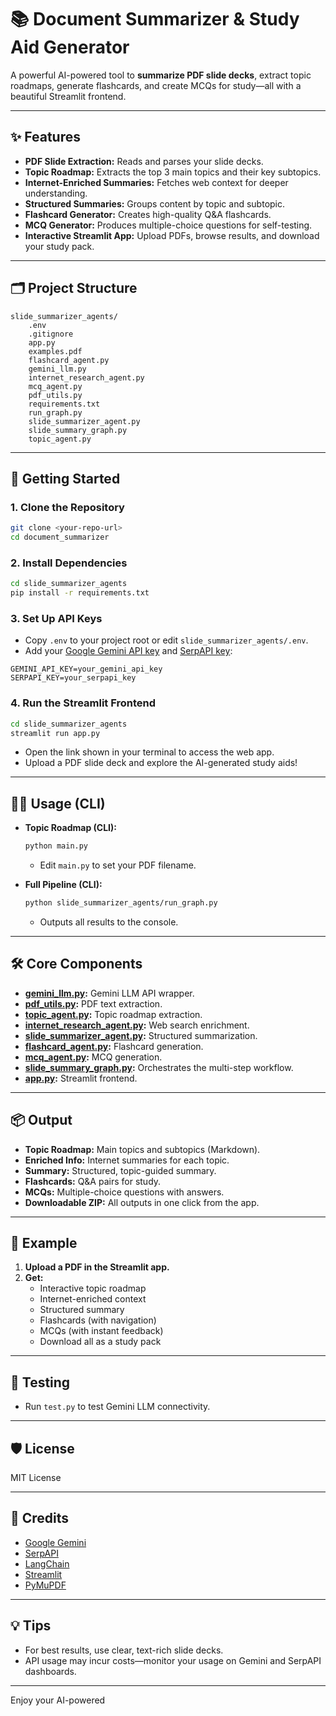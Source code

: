 # 📚 Document Summarizer & Study Aid Generator

A powerful AI-powered tool to **summarize PDF slide decks**, extract topic roadmaps, generate flashcards, and create MCQs for study—all with a beautiful Streamlit frontend.

---

## ✨ Features

- **PDF Slide Extraction:** Reads and parses your slide decks.
- **Topic Roadmap:** Extracts the top 3 main topics and their key subtopics.
- **Internet-Enriched Summaries:** Fetches web context for deeper understanding.
- **Structured Summaries:** Groups content by topic and subtopic.
- **Flashcard Generator:** Creates high-quality Q&A flashcards.
- **MCQ Generator:** Produces multiple-choice questions for self-testing.
- **Interactive Streamlit App:** Upload PDFs, browse results, and download your study pack.

---

## 🗂️ Project Structure

```
slide_summarizer_agents/
    .env
    .gitignore
    app.py
    examples.pdf
    flashcard_agent.py
    gemini_llm.py
    internet_research_agent.py
    mcq_agent.py
    pdf_utils.py
    requirements.txt
    run_graph.py
    slide_summarizer_agent.py
    slide_summary_graph.py
    topic_agent.py
```

---

## 🚀 Getting Started

### 1. **Clone the Repository**

```sh
git clone <your-repo-url>
cd document_summarizer
```

### 2. **Install Dependencies**

```sh
cd slide_summarizer_agents
pip install -r requirements.txt
```

### 3. **Set Up API Keys**

- Copy `.env` to your project root or edit `slide_summarizer_agents/.env`.
- Add your [Google Gemini API key](https://ai.google.dev/) and [SerpAPI key](https://serpapi.com/):

```
GEMINI_API_KEY=your_gemini_api_key
SERPAPI_KEY=your_serpapi_key
```

### 4. **Run the Streamlit Frontend**

```sh
cd slide_summarizer_agents
streamlit run app.py
```

- Open the link shown in your terminal to access the web app.
- Upload a PDF slide deck and explore the AI-generated study aids!

---

## 🧑‍💻 Usage (CLI)

- **Topic Roadmap (CLI):**
    ```sh
    python main.py
    ```
    - Edit `main.py` to set your PDF filename.

- **Full Pipeline (CLI):**
    ```sh
    python slide_summarizer_agents/run_graph.py
    ```
    - Outputs all results to the console.

---

## 🛠️ Core Components

- **[gemini_llm.py](slide_summarizer_agents/gemini_llm.py):** Gemini LLM API wrapper.
- **[pdf_utils.py](slide_summarizer_agents/pdf_utils.py):** PDF text extraction.
- **[topic_agent.py](slide_summarizer_agents/topic_agent.py):** Topic roadmap extraction.
- **[internet_research_agent.py](slide_summarizer_agents/internet_research_agent.py):** Web search enrichment.
- **[slide_summarizer_agent.py](slide_summarizer_agents/slide_summarizer_agent.py):** Structured summarization.
- **[flashcard_agent.py](slide_summarizer_agents/flashcard_agent.py):** Flashcard generation.
- **[mcq_agent.py](slide_summarizer_agents/mcq_agent.py):** MCQ generation.
- **[slide_summary_graph.py](slide_summarizer_agents/slide_summary_graph.py):** Orchestrates the multi-step workflow.
- **[app.py](slide_summarizer_agents/app.py):** Streamlit frontend.

---

## 📦 Output

- **Topic Roadmap:** Main topics and subtopics (Markdown).
- **Enriched Info:** Internet summaries for each topic.
- **Summary:** Structured, topic-guided summary.
- **Flashcards:** Q&A pairs for study.
- **MCQs:** Multiple-choice questions with answers.
- **Downloadable ZIP:** All outputs in one click from the app.

---

## 📝 Example

1. **Upload a PDF in the Streamlit app.**
2. **Get:**
    - Interactive topic roadmap
    - Internet-enriched context
    - Structured summary
    - Flashcards (with navigation)
    - MCQs (with instant feedback)
    - Download all as a study pack

---

## 🧪 Testing

- Run `test.py` to test Gemini LLM connectivity.

---

## 🛡️ License

MIT License

---

## 🙏 Credits

- [Google Gemini](https://ai.google.dev/)
- [SerpAPI](https://serpapi.com/)
- [LangChain](https://python.langchain.com/)
- [Streamlit](https://streamlit.io/)
- [PyMuPDF](https://pymupdf.readthedocs.io/)

---

## 💡 Tips

- For best results, use clear, text-rich slide decks.
- API usage may incur costs—monitor your usage on Gemini and SerpAPI dashboards.

---

Enjoy your AI-powered
